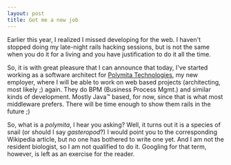 ```yaml
---
layout: post
title: Got me a new job
---
```


Earlier this year, I realized I missed developing for the web. I haven't stopped doing my late-night rails hacking sessions, but is not the same when you do it for a living and you have justification to do it all the time.

So, it is with great pleasure that I can announce that today, I've started working as a software architect for [Polymita Technologies](http://www.polymita.com), my new employer, where I will be able to work on web based projects (architecting, most likely ;) again. They do BPM (Business Process Mgmt.) and similar kinds of development. Mostly Java™ based, for now, since that is what most middleware prefers. There will be time enough to show them rails in the future ;)

So, what is a *polymita*, I hear you asking? Well, it turns out it is a species of snail (or should I say *gasteropod*?) I would point you to the corresponding Wikipedia article, but no one has bothered to write one yet. And I am not the resident biologist, so I am not qualified to do it. Googling for that term, however, is left as an exercise for the reader.
